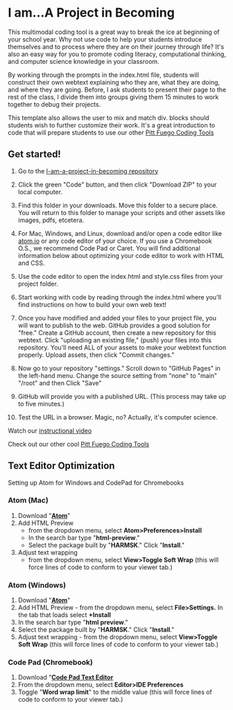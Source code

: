 # I am...A Project in Becoming

This multimodal coding tool is a great way to break the ice at beginning of your school year. Why not use code to help your students introduce themselves and to process where they are on their journey through life? It's also an easy way for you to promote coding literacy, computational thinking, and computer science knowledge in your classroom.

By working through the prompts in the index.html file, students will construct their own webtext explaining who they are, what they are doing, and where they are going. Before, I ask students to present their page to the rest of the class, I divide them into groups giving them 15 minutes to work together to debug their projects.  

This template also allows the user to mix and match div. blocks should students wish to further customize their work. It's a great introduction to code that will prepare students to use our other [Pitt Fuego Coding Tools](https://github.com/pitt-fuego)


    
## Get started! 

1. Go to the [I-am-a-project-in-becoming repository](https://github.com/pitt-fuego/I-am-a-project-in-becoming) 

2. Click the green "Code" button, and then click "Download ZIP" to your local computer. 

3. Find this folder in your downloads. Move this folder to a secure place. You will return to this folder to manage your scripts and other assets like images, pdfs, etcetera. 

4. For Mac, Windows, and Linux, download and/or open a code editor like [atom.io](https://atom.io) or any code editor of your choice. If you use a Chromebook O.S., we recommend Code Pad or Caret. You will find additional information below about optimizing your code editor to work with HTML and CSS.  

5. Use the code editor to open the index.html and style.css files from your project folder.

6. Start working with code by reading through the index.html where you'll find instructions on how to build your own web text! 

7. Once you have modified and added your files to your project file, you will want to publish to the web. GitHub provides a good solution for "free." Create a GitHub account, then create a new repository for this webtext. Click  "uploading an existing file," (push) your files into this repository. You'll need ALL of your assets to make your webtext function properly. Upload assets, then click "Commit changes." 

8. Now go to your repository "settings." Scroll down to "GitHub Pages" in the left-hand menu. Change the source setting from "none" to "main" "/root" and then Click "Save"

9. GitHub will provide you with a published URL. (This process may take up to five minutes.)

10. Test the URL in a browser. Magic, no? Actually, it's computer science.  
 
Watch our [instructional video](https://youtu.be/cJiYas7B9Us)


Check out our other cool [Pitt Fuego Coding Tools](https://pitt-fuego.github.io/Pitt-Fuego-Coding-Tools/)






## Text Editor Optimization 

Setting up Atom for Windows and CodePad for Chromebooks 

### Atom (Mac)


1. Download "**[Atom](https://atom.io)**"
2. Add HTML Preview 
	- from the dropdown menu, select **Atom>Preferences>Install**
	- In the search bar type "**html-preview**." 
	- Select the package built by "**HARMSK**." Click "**Install**."
1. Adjust text wrapping 
	 -	from the dropdown menu, select **View>Toggle Soft Wrap** (this will force lines of code to conform to your viewer tab.)

### Atom (Windows)

1. Download "**[Atom](https://atom.io)**" 
1. Add HTML Preview - from the dropdown menu, select **File>Settings.** In the tab that loads select **+Install** 
1. In the search bar type "**html preview**." 
1. Select the package built by "**HARMSK**." Click "**Install**."
1. Adjust text wrapping - from the dropdown menu, select **View>Toggle Soft Wrap** (this will force lines of code to conform to your viewer tab.)

### Code Pad (Chromebook)

1. Download "**[Code Pad Text Editor](https://chrome.google.com/webstore/detail/code-pad-text-editor/adaepfiocmagdimjecpifghcgfjlfmkh?hl=en-GB)**
2. From the dropdown menu, select **Editor>IDE Preferences**
3. Toggle "**Word wrap limit**" to the middle value (this will force lines of code to conform to your viewer tab.)<p>&nbsp;</p>
